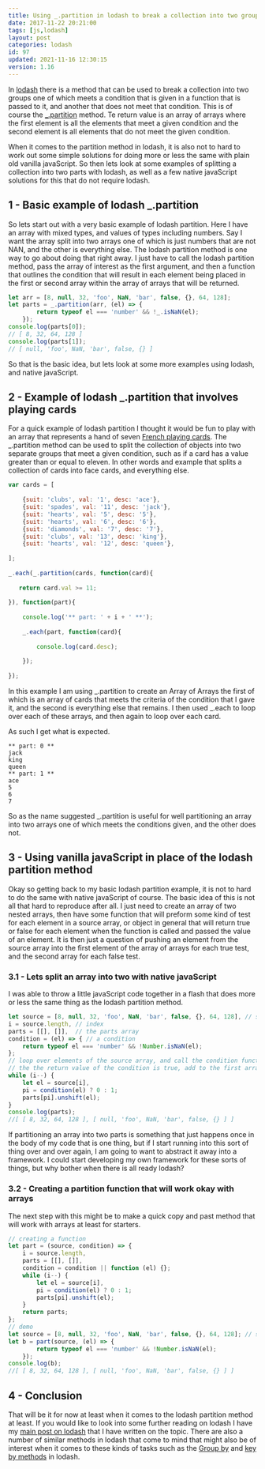 ```yaml
---
title: Using _.partition in lodash to break a collection into two groups
date: 2017-11-22 20:21:00
tags: [js,lodash]
layout: post
categories: lodash
id: 97
updated: 2021-11-16 12:30:15
version: 1.16
---
```


In [lodash](http://lodash.com/) there is a method that can be used to break a collection into two groups one of which meets a condition that is given in a function that is passed to it, and another that does not meet that condition. This is of course the [\_.partition](https://lodash.com/docs/4.17.4#partition) method. Te return value is an array of arrays where the first element is all the elements that meet a given condition and the second element is all elements that do not meet the given condition.

When it comes to the partition method in lodash, it is also not to hard to work out some simple solutions for doing more or less the same with plain old vanilla javaScript. So then lets look at some examples of splitting a collection into two parts with lodash, as well as a few native javaScript solutions for this that do not require lodash.

<!-- more -->

## 1 - Basic example of lodash \_.partition

So lets start out with a very basic example of lodash partition. Here I have an array with mixed types, and values of types including numbers. Say I want the array split into two arrays one of which is just numbers that are not NAN, and the other is everything else. The lodash partition method is one way to go about doing that right away. I just have to call the lodash partition method, pass the array of interest as the first argument, and then a function that outlines the condition that will result in each element being placed in the first or second array within the array of arrays that will be returned.

```js
let arr = [8, null, 32, 'foo', NaN, 'bar', false, {}, 64, 128];
let parts = _.partition(arr, (el) => {
        return typeof el === 'number' && !_.isNaN(el);
    });
console.log(parts[0]);
// [ 8, 32, 64, 128 ]
console.log(parts[1]);
// [ null, 'foo', NaN, 'bar', false, {} ] 
```

So that is the basic idea, but lets look at some more examples using lodash, and native javaScript.

## 2 - Example of lodash \_.partition that involves playing cards

For a quick example of lodash partition I thought it would be fun to play with an array that represents a hand of seven [French playing cards](https://en.wikipedia.org/wiki/French_playing_cards). The \_.partition method can be used to split the collection of objects into two separate groups that meet a given condition, such as if a card has a value greater than or equal to eleven. In other words and example that splits a collection of cards into face cards, and everything else.

```js
var cards = [
 
    {suit: 'clubs', val: '1', desc: 'ace'},
    {suit: 'spades', val: '11', desc: 'jack'},
    {suit: 'hearts', val: '5', desc: '5'},
    {suit: 'hearts', val: '6', desc: '6'},
    {suit: 'diamonds', val: '7', desc: '7'},
    {suit: 'clubs', val: '13', desc: 'king'},
    {suit: 'hearts', val: '12', desc: 'queen'},
 
];
 
_.each(_.partition(cards, function(card){
 
   return card.val >= 11;
 
}), function(part){
 
    console.log('** part: ' + i + ' **');
 
    _.each(part, function(card){
 
        console.log(card.desc);
 
    });
 
});
```

In this example I am using \_.partition to create an Array of Arrays the first of which is an array of cards that meets the criteria of the condition that I gave it, and the second is everything else that remains. I then used \_.each to loop over each of these arrays, and then again to loop over each card.

As such I get what is expected.
```
** part: 0 **
jack
king
queen
** part: 1 **
ace
5
6
7
```

So as the name suggested \_.partition is useful for well partitioning an array into two arrays one of which meets the conditions given, and the other does not.

## 3 - Using vanilla javaScript in place of the lodash partition method

Okay so getting back to my basic lodash partition example, it is not to hard to do the same with native javaScript of course.  The basic idea of this is not all that hard to reproduce after all. I just need to create an array of two nested arrays, then have some function that will preform some kind of test for each element in a source array, or object in general that will return true or false for each element when the function is called and passed the value of an element. It is then just a question of pushing an element from the source array into the first element of the array of arrays for each true test, and the second array for each false test.

### 3.1 - Lets split an array into two with native javaScript

I was able to throw a little javaScript code together in a flash that does more or less the same thing as the lodash partition method.

```js
let source = [8, null, 32, 'foo', NaN, 'bar', false, {}, 64, 128], // source array
i = source.length, // index
parts = [[], []],  // the parts array
condition = (el) => { // a condition
    return typeof el === 'number' && !Number.isNaN(el);
};
// loop over elements of the source array, and call the condition function for each
// the the return value of the condition is true, add to the first array, else the second
while (i--) {
    let el = source[i],
    pi = condition(el) ? 0 : 1;
    parts[pi].unshift(el);
}
console.log(parts);
//[ [ 8, 32, 64, 128 ], [ null, 'foo', NaN, 'bar', false, {} ] ]
```

If partitioning an array into two parts is something that just happens once in the body of my code that is one thing, but if I start running into this sort of thing over and over again, I am going to want to abstract it away into a framework. I could start developing my own framework for these sorts of things, but why bother when there is all ready lodash?

### 3.2 - Creating a partition function that will work okay with arrays

The next step with this might be to make a quick copy and past method that will work with arrays at least for starters.

```js
// creating a function
let part = (source, condition) => {
    i = source.length,
    parts = [[], []],
    condition = condition || function (el) {};
    while (i--) {
        let el = source[i],
        pi = condition(el) ? 0 : 1;
        parts[pi].unshift(el);
    }
    return parts;
};
// demo
let source = [8, null, 32, 'foo', NaN, 'bar', false, {}, 64, 128]; // source array
let b = part(source, (el) => {
        return typeof el === 'number' && !Number.isNaN(el);
    });
console.log(b);
//[ [ 8, 32, 64, 128 ], [ null, 'foo', NaN, 'bar', false, {} ] ]
```

## 4 - Conclusion

That will be it for now at least when it comes to the lodash partition method at least. If you would like to look into some further reading on lodash I have my [main post on lodash](/2019/02/15/lodash) that I have written on the topic. There are also a number of similar methods in lodash that come to mind that might also be of interest when it comes to these kinds of tasks such as the [Group by](/2018/08/02/lodash_groupby/) and [key by methods](/2018/10/24/lodash_keyby) in lodash.

